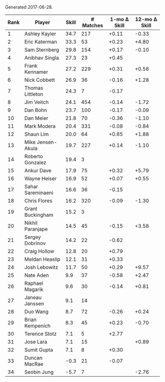 Generated 2017-06-28.

| Rank | Player            | Skill | # Matches | 1-mo Δ Skill | 12-mo Δ Skill |
|------|-------------------|-------|-----------|--------------|---------------|
|    1 | Ashley Kayler     |  34.7 |       217 |        +0.11 |         -0.33 |
|    2 | Eric Katerman     |  33.3 |        53 |        +0.23 |         +4.80 |
|    3 | Sam Sternberg     |  29.8 |       154 |        +0.17 |         -0.10 |
|    4 | Anibhav Singla    |  27.3 |        23 |        +0.45 |               |
|    5 | Frank Kennamer    |  27.2 |       229 |        +0.31 |         +0.58 |
|    6 | Nick Cobbett      |  26.9 |        36 |        -0.16 |         +1.28 |
|    7 | Thomas Littleton  |  24.3 |         7 |        -0.17 |               |
|    8 | Jim Veitch        |  24.1 |       454 |        -0.14 |         -1.72 |
|    9 | Dan Bohn          |  23.7 |       100 |        -0.17 |         -0.09 |
|   10 | Dan Meier         |  21.8 |        70 |        -0.36 |         -1.10 |
|   11 | Mark Modera       |  20.4 |       331 |        -0.08 |         -0.84 |
|   12 | Shaun Lim         |  20.0 |        64 |        +0.65 |         +1.88 |
|   13 | Mike Jensen-Akula |  19.7 |       227 |        +0.14 |         -1.10 |
|   14 | Roberto Gonzalez  |  19.4 |         3 |              |               |
|   15 | Ankur Dave        |  17.9 |        75 |        +0.32 |         +5.79 |
|   16 | Wayne Heiser      |  16.9 |        52 |        +0.07 |         +0.55 |
|   17 | Sahar Sareminaeni |  16.6 |        36 |        -0.15 |               |
|   18 | Chris Flores      |  16.2 |       320 |        -0.09 |         -1.30 |
|   19 | Grant Buckingham  |  15.2 |         3 |              |               |
|   20 | Nikhil Paranjape  |  14.5 |        45 |        -0.15 |         +3.58 |
|   21 | Sergey Dobrinov   |  14.2 |        22 |        -0.62 |               |
|   22 | Craig Hollow      |  12.8 |        20 |        +0.79 |               |
|   23 | Meldan Heaslip    |  12.1 |        31 |        +0.33 |               |
|   24 | Josh Lebowitz     |  11.7 |        50 |        +0.29 |         +9.57 |
|   25 | Nate Aden         |   9.9 |        37 |        -0.58 |         +2.47 |
|   26 | Raphael Magarik   |   9.6 |        30 |        -0.14 |         +0.81 |
|   27 | Janeau Janssen    |   9.1 |        14 |              |               |
|   28 | Duo Wang          |   8.7 |        72 |        -0.26 |         +0.24 |
|   29 | Brian Kempenich   |   8.3 |        45 |        +0.23 |         -0.70 |
|   30 | Terence Stotz     |   7.1 |         5 |        +2.77 |               |
|   31 | Jose Lara         |   7.1 |        15 |              |         +0.89 |
|   32 | Sumit Gupta       |   7.1 |         8 |        +0.30 |               |
|   33 | Duncan MacRae     |  -0.3 |        21 |        -0.07 |               |
|   34 | Seobin Jung       |  -5.7 |         7 |              |         -2.76 |